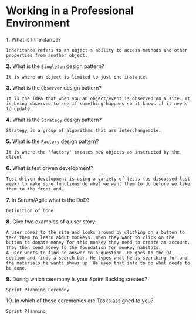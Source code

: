 # Working in a Professional Environment

**1.** What is Inheritance?
<!-- enter you answer in the space below -->
```
Inheritance refers to an object's ability to access methods and other properties from another object.
```
**2.** What is the `Singleton` design pattern?
<!-- enter you answer in the space below -->
```
It is where an object is limited to just one instance.
```
**3.** What is the `Observer` design pattern?
<!-- enter you answer in the space below -->
```
It is the idea that when you an object/event is observed on a site. It is being observed to see if something happens so it knows if it needs to update.
```
**4.** What is the `Strategy` design pattern?
<!-- enter you answer in the space below -->
```
Strategy is a group of algorithms that are interchangeable.

```
**5.** What is the `Factory` design pattern?
<!-- enter you answer in the space below -->
```
It is where the 'factory' creates new objects as instructed by the client.
```
**6.** What is test driven development?
<!-- enter you answer in the space below -->
```
Test driven development is using a variety of tests (as discussed last week) to make sure functions do what we want them to do before we take them to the front end.
```
**7.** In Scrum/Agile what is the DoD?
<!-- enter you answer in the space below -->
```
Definition of Done
```
**8.** Give two examples of a user story:
<!-- enter you answer in the space below -->
```
A user comes to the site and looks around by clicking on a button to take them to learn about monkeys. When they want to click on the button to donate money for this monkey they need to create an account. They then send money to the foundation for monkey habitats.
A user wants to find an answer to a question. He goes to the QA section and finds a search bar. He types what he is searching for and the materials he wants shows up. He uses that info to do what needs to be done.
```
**9.** During which ceremony is your Sprint Backlog created?
<!-- enter you answer in the space below -->
```
Sprint Planning Ceremony  
```
**10.** In which of these ceremonies are Tasks assigned to you?
<!-- enter you answer in the space below -->
```
Sprint Planning
```